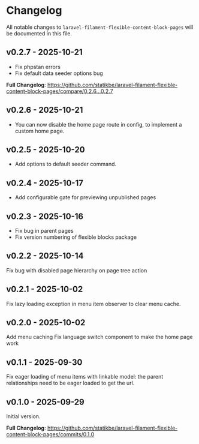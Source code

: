 # Changelog

All notable changes to `laravel-filament-flexible-content-block-pages` will be documented in this file.

## v0.2.7 - 2025-10-21

- Fix phpstan errors
- Fix default data seeder options bug

**Full Changelog**: https://github.com/statikbe/laravel-filament-flexible-content-block-pages/compare/0.2.6...0.2.7

## v0.2.6 - 2025-10-21

- You can now disable the home page route in config, to implement a custom home page.

## v0.2.5 - 2025-10-20

- Add options to default seeder command.

## v0.2.4 - 2025-10-17

- Add configurable gate for previewing unpublished pages

## v0.2.3 - 2025-10-16

- Fix bug in parent pages
- Fix version numbering of flexible blocks package

## v0.2.2 - 2025-10-14

Fix bug with disabled page hierarchy on page tree action

## v0.2.1 - 2025-10-02

Fix lazy loading exception in menu item observer to clear menu cache.

## v0.2.0 - 2025-10-02

Add menu caching
Fix language switch component to make the home page work

## v0.1.1 - 2025-09-30

Fix eager loading of menu items with linkable model: the parent relationships need to be eager loaded to get the url.

## v0.1.0 - 2025-09-29

Initial version.

**Full Changelog**: https://github.com/statikbe/laravel-filament-flexible-content-block-pages/commits/0.1.0

